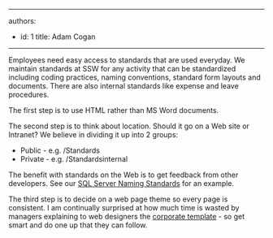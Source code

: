 

---
authors:
  - id: 1
    title: Adam Cogan
---




<span class='intro'> 
  <p>Employees need easy access to standards that are used everyday. We maintain standards at SSW for any activity that can be standardized including coding practices, naming conventions, standard form layouts and documents. There are also internal standards like expense and leave procedures. </p>
 </span>


  <p>The first step is to use HTML rather than MS Word documents. </p>
<p>The second step is to think about location. Should it go on a Web site or Intranet? We believe in dividing it up into 2 groups&#58; </p>
<ul>
    <li>Public - e.g. /Standards</li>
    <li>Private - e.g. /Standardsinternal</li>
</ul>
The benefit with standards on the Web is to get feedback from other developers. See our <a href="http&#58;//www.ssw.com.au/ssw/Standards/DeveloperSQLServer/SQLServerStandard_1_ObjectNaming.aspx">SQL Server Naming Standards</a> for an example.
<p>The third step is to decide on a web page theme so every page is consistent. I am continually surprised at how much time is wasted by managers explaining to web designers the <a href="http&#58;//www.ssw.com.au/ssw/Standards/Templates/SSWWebTemplate.aspx">corporate template</a> - so get smart and do one up that they can follow.</p>



